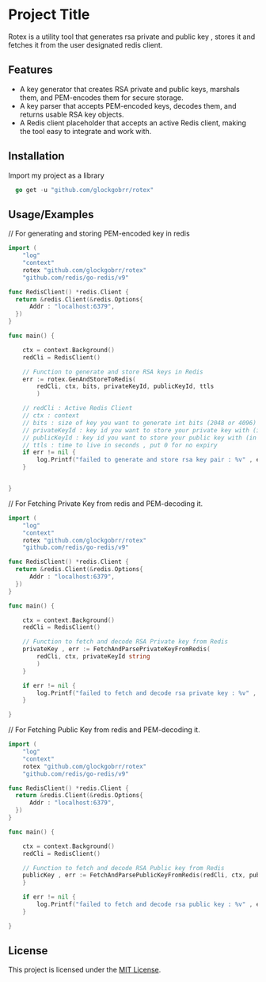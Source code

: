 
# Project Title

Rotex is a utility tool that generates rsa private and public key , stores it and fetches it from the user designated redis client.


## Features

- A key generator that creates RSA private and public keys, marshals them, and PEM-encodes them for secure storage.
- A key parser that accepts PEM-encoded keys, decodes them, and returns usable RSA key objects.
- A Redis client placeholder that accepts an active Redis client, making the tool easy to integrate and work with. 

 
## Installation

Import my project as a library

```go
  go get -u "github.com/glockgobrr/rotex"
```
## Usage/Examples

// For generating and storing PEM-encoded key in redis

```go
import (
    "log"
    "context"
    rotex "github.com/glockgobrr/rotex"
    "github.com/redis/go-redis/v9"

func RedisClient() *redis.Client {
  return &redis.Client(&redis.Options{
      Addr : "localhost:6379",
  })
}

func main() {

    ctx = context.Background()
    redCli = RedisClient()

    // Function to generate and store RSA keys in Redis
    err := rotex.GenAndStoreToRedis(
        redCli, ctx, bits, privateKeyId, publicKeyId, ttls                               
        ) 

    // redCli : Active Redis Client 
    // ctx : context
    // bits : size of key you want to generate int bits (2048 or 4096)
    // privateKeyId : key id you want to store your private key with (in string)
    // publicKeyId : key id you want to store your public key with (in string)
    // ttls : time to live in seconds , put 0 for no expiry 
    if err != nil {
        log.Printf("failed to generate and store rsa key pair : %v" , err)
    }


}
```
// For Fetching Private Key from redis and PEM-decoding it. 

```go
import (
    "log"
    "context"
    rotex "github.com/glockgobrr/rotex"
    "github.com/redis/go-redis/v9"

func RedisClient() *redis.Client {
  return &redis.Client(&redis.Options{
      Addr : "localhost:6379",
  })
}

func main() {

    ctx = context.Background()
    redCli = RedisClient()

    // Function to fetch and decode RSA Private key from Redis
    privateKey , err := FetchAndParsePrivateKeyFromRedis(
        redCli, ctx, privateKeyId string
        ) 
    }

    if err != nil {
        log.Printf("failed to fetch and decode rsa private key : %v" , err)
    }

}

```

// For Fetching Public Key from redis and PEM-decoding it.


```go
import (
    "log"
    "context"
    rotex "github.com/glockgobrr/rotex"
    "github.com/redis/go-redis/v9"

func RedisClient() *redis.Client {
  return &redis.Client(&redis.Options{
      Addr : "localhost:6379",
  })
}

func main() {

    ctx = context.Background()
    redCli = RedisClient()

    // Function to fetch and decode RSA Public key from Redis
    publicKey , err := FetchAndParsePublicKeyFromRedis(redCli, ctx, publicKeyId)
    }

    if err != nil {
        log.Printf("failed to fetch and decode rsa public key : %v" , err)
    }

}

```
## License

This project is licensed under the [MIT License](./LICENSE).
